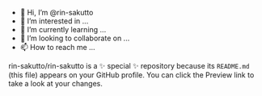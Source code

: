 - 👋 Hi, I’m @rin-sakutto
- 👀 I’m interested in ...
- 🌱 I’m currently learning ...
- 💞️ I’m looking to collaborate on ...
- 📫 How to reach me ...


rin-sakutto/rin-sakutto is a ✨ special ✨ repository because its `README.md` (this file) appears on your GitHub profile.
You can click the Preview link to take a look at your changes.

